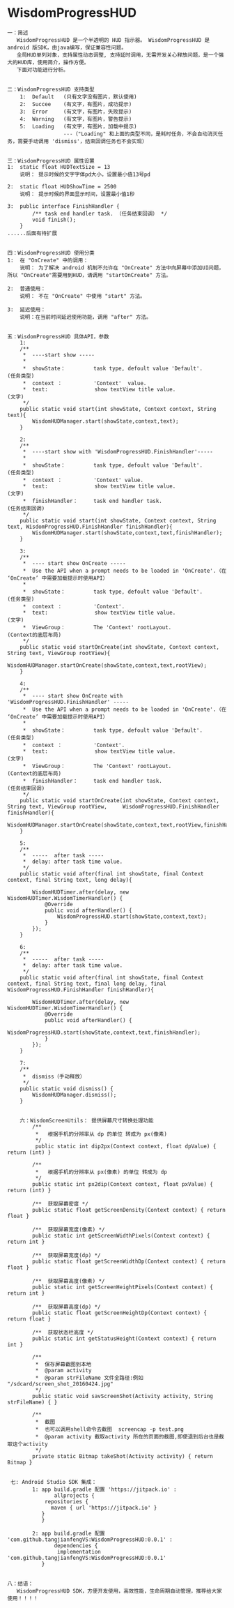 # WisdomProgressHUD

    一：简述
       WisdomProgressHUD 是一个半透明的 HUD 指示器。 WisdomProgressHUD 是android 版SDK，由java编写，保证兼容性问题。 
       全局HUD单列对象，支持属性动态调整, 支持延时调用，无需开发关心释放问题，是一个强大的HUD库，使用简介，操作方便。
       下面对功能进行分析。
       

    二：WisdomProgressHUD 支持类型
        1:  Default   (只有文字没有图片，默认使用)
        2:  Succee    (有文字，有图片，成功提示)
        3:  Error     (有文字，有图片，失败提示)
        4:  Warning   (有文字，有图片，警告提示)
        5:  Loading   (有文字，有图片，加载中提示) 
                      ---（"Loading" 和上面的类型不同，是耗时任务，不会自动消灭任务，需要手动调用 'dismiss'，结束回调任务也不会实现）


    三：WisdomProgressHUD 属性设置
    1:  static float HUDTextSize = 13
        说明： 提示时候的文字字体pd大小，设置最小值13号pd

    2:  static float HUDShowTime = 2500
        说明： 提示时候的界面显示时间，设置最小值1秒
    
    3:  public interface FinishHandler {
            /** task end handler task. （任务结束回调） */
            void finish();
        }
    ......后面有待扩展
   

    四：WisdomProgressHUD 使用分类
    1:  在 "OnCreate" 中的调用：
        说明： 为了解决 android 机制不允许在 "OnCreate" 方法中向屏幕中添加UI问题，所以 "OnCreate"需要用到HUD，请调用 "startOnCreate" 方法。

    2:  普通使用：
        说明： 不在 "OnCreate" 中使用 "start" 方法。

    3:  延迟使用：
        说明：在当前时间延迟使用功能，调用 "after" 方法。
    

    五：WisdomProgressHUD 具体API，参数
        1:
        /**
         *  ----start show -----
         *
         *  showState：         task type, defoult value 'Default'.      (任务类型)
         *  context ：          'Context'  value.
         *  text:               show textView title value.               (文字)
         */
        public static void start(int showState, Context context, String text){
            WisdomHUDManager.start(showState,context,text);
        }

        2:
        /**
         *  ----start show with 'WisdomProgressHUD.FinishHandler'-----
         *
         *  showState：         task type, defoult value 'Default'.      (任务类型)
         *  context ：          'Context' value.
         *  text:               show textView title value.                (文字)
         *  finishHandler：     task end handler task.                    (任务结束回调)
         */
        public static void start(int showState, Context context, String text, WisdomProgressHUD.FinishHandler finishHandler){
            WisdomHUDManager.start(showState,context,text,finishHandler);
        }
    
        3:
        /**
         *  ---- start show OnCreate -----
         *  Use the API when a prompt needs to be loaded in 'OnCreate'.（在 ‘OnCreate’ 中需要加载提示时使用API）
         *
         *  showState：         task type, defoult value 'Default'.       (任务类型)
         *  context ：          'Context'.
         *  text:               show textView title value.                (文字)
         *  ViewGroup：         The 'Context' rootLayout.                 (Context的底层布局)
         */
        public static void startOnCreate(int showState, Context context, String text, ViewGroup rootView){
            WisdomHUDManager.startOnCreate(showState,context,text,rootView);
        }

        4:
        /**
         *  ---- start show OnCreate with 'WisdomProgressHUD.FinishHandler' -----
         *  Use the API when a prompt needs to be loaded in 'OnCreate'.（在 ‘OnCreate’ 中需要加载提示时使用API）
         *
         *  showState：         task type, defoult value 'Default'.       (任务类型)
         *  context ：          'Context'.
         *  text:               show textView title value.                (文字)
         *  ViewGroup：         The 'Context' rootLayout.                 (Context的底层布局)
         *  finishHandler：     task end handler task.                    (任务结束回调)
         */
        public static void startOnCreate(int showState, Context context, String text, ViewGroup rootView,     WisdomProgressHUD.FinishHandler finishHandler){
           WisdomHUDManager.startOnCreate(showState,context,text,rootView,finishHandler);
        }
    
        5:
        /**
         *  -----  after task -----
         *  delay: after task time value.
         */
        public static void after(final int showState, final Context context, final String text, long delay){

            WisdomHUDTimer.after(delay, new WisdomHUDTimer.WisdomTimerHandler() {
                @Override
                public void afterHandler() {
                    WisdomProgressHUD.start(showState,context,text);
                }
            });
        }

        6:
        /**
         *  -----  after task -----
         *  delay: after task time value.
         */
        public static void after(final int showState, final Context context, final String text, final long delay, final WisdomProgressHUD.FinishHandler finishHandler){

            WisdomHUDTimer.after(delay, new WisdomHUDTimer.WisdomTimerHandler() {
                @Override
                public void afterHandler() {
                    WisdomProgressHUD.start(showState,context,text,finishHandler);
                }
            });
        }

        7:
        /**
         *  dismiss（手动释放）
         */
        public static void dismiss() {
            WisdomHUDManager.dismiss();
        }
    
    
        六：WisdomScreenUtils： 提供屏幕尺寸转换处理功能
            /** 
             *   根据手机的分辨率从 dp 的单位 转成为 px(像素)
             */
             public static int dip2px(Context context, float dpValue) { return (int) }

            /** 
             *   根据手机的分辨率从 px(像素) 的单位 转成为 dp 
             */
            public static int px2dip(Context context, float pxValue) { return (int) }

            /**  获取屏幕密度 */
            public static float getScreenDensity(Context context) { return float }

            /**  获取屏幕宽度(像素) */
            public static int getScreenWidthPixels(Context context) { return int }

            /**  获取屏幕宽度(dp) */
            public static float getScreenWidthDp(Context context) { return float }

            /**  获取屏幕高度(像素) */
            public static int getScreenHeightPixels(Context context) { return int }

            /**  获取屏幕高度(dp) */
            public static float getScreenHeightDp(Context context) { return float }

            /**  获取状态栏高度 */
            public static int getStatusHeight(Context context) { return int }

            /**
             *  保存屏幕截图到本地
             *  @param activity
             *  @param strFileName 文件全路径:例如 "/sdcard/screen_shot_20160424.jpg"
             */
            public static void savScreenShot(Activity activity, String strFileName) { }

            /**
             *  截图
             *  也可以调用shell命令去截图  screencap -p test.png
             *  @param activity 截取activity 所在的页面的截图,即使退到后台也是截取这个activity
             */
            private static Bitmap takeShot(Activity activity) { return Bitmap }
 

     七: Android Studio SDK 集成：
            1: app build.gradle 配置 'https://jitpack.io' :
                   allprojects {
		        repositories {
		    	  maven { url 'https://jitpack.io' }
		       }
	           }
	
            2: app build.gradle 配置 'com.github.tangjianfengVS:WisdomProgressHUD:0.0.1' :
                   dependencies {
	                implementation 'com.github.tangjianfengVS:WisdomProgressHUD:0.0.1'
	           }
    
    
    八：结语：
       WisdomProgressHUD SDK，方便开发使用，高效性能，生命周期自动管理，推荐给大家使用！！！！
    
